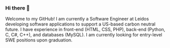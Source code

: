 ### Hi there 👋
Welcome to my GitHub! I am currently a Software Engineer at Leidos developing software applications to support a US-based carbon neutral future. I have experience in front-end (HTML, CSS, PHP), back-end (Python, C, C#, C++), and databases (MySQL). I am currently looking for entry-level SWE positions upon graduation.
<!-- 
**michael-c-gao/michael-c-gao** is a ✨ _special_ ✨ repository because its `README.md` (this file) appears on your GitHub profile.

Here are some ideas to get you started:

- 🔭 I’m currently working on ...
- 🌱 I’m currently learning ...
- 👯 I’m looking to collaborate on ...
- 🤔 I’m looking for help with ...
- 💬 Ask me about ...
- 📫 How to reach me: ...
- 😄 Pronouns: ...
- ⚡ Fun fact: ...
-->
